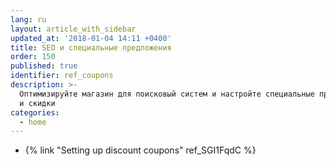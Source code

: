 ```yaml
---
lang: ru
layout: article_with_sidebar
updated_at: '2018-01-04 14:11 +0400'
title: SEO и специальные предложения
order: 150
published: true
identifier: ref_coupons
description: >-
  Оптимизируйте магазин для поисковый систем и настройте специальные предложения
  и скидки
categories:
  - home
---
```

*   {% link "Setting up discount coupons" ref_SGI1FqdC %}
